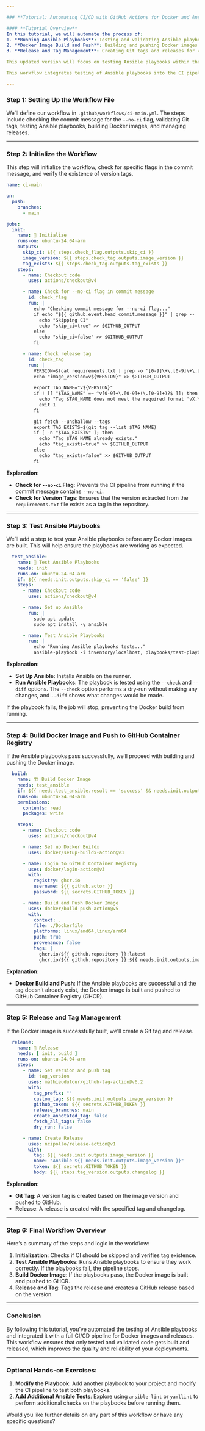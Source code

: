 ```yaml
---

### **Tutorial: Automating CI/CD with GitHub Actions for Docker and Ansible Playbooks**

#### **Tutorial Overview**
In this tutorial, we will automate the process of:
1. **Running Ansible Playbooks**: Testing and validating Ansible playbooks during the CI process.
2. **Docker Image Build and Push**: Building and pushing Docker images to GitHub Container Registry (GHCR).
3. **Release and Tag Management**: Creating Git tags and releases for versioning.

This updated version will focus on testing Ansible playbooks within the CI/CD pipeline, in addition to building Docker images and managing releases.

This workflow integrates testing of Ansible playbooks into the CI pipeline using GitHub Actions. If the playbooks pass, the Docker image will be built and tagged. If the playbooks fail, the pipeline will stop, preventing any Docker builds or releases.

---
```


### **Step 1: Setting Up the Workflow File**

We’ll define our workflow in `.github/workflows/ci-main.yml`. The steps include checking the commit message for the `--no-ci` flag, validating Git tags, testing Ansible playbooks, building Docker images, and managing releases.

---

### **Step 2: Initialize the Workflow**

This step will initialize the workflow, check for specific flags in the commit message, and verify the existence of version tags.

```yaml
name: ci-main

on:
  push:
    branches:
      - main

jobs:
  init:
    name: 🧐 Initialize
    runs-on: ubuntu-24.04-arm
    outputs:
      skip_ci: ${{ steps.check_flag.outputs.skip_ci }}
      image_version: ${{ steps.check_tag.outputs.image_version }}
      tag_exists: ${{ steps.check_tag.outputs.tag_exists }}
    steps:
      - name: Checkout code
        uses: actions/checkout@v4

      - name: Check for --no-ci flag in commit message
        id: check_flag
        run: |
          echo "Checking commit message for --no-ci flag..."
          if echo "${{ github.event.head_commit.message }}" | grep -- '--no-ci'; then
            echo "Skipping CI"
            echo "skip_ci=true" >> $GITHUB_OUTPUT
          else
            echo "skip_ci=false" >> $GITHUB_OUTPUT
          fi

      - name: Check release tag
        id: check_tag
        run: |
          VERSION=$(cat requirements.txt | grep -o '[0-9]\+\.[0-9]\+\.[0-9]\+')
          echo "image_version=v${VERSION}" >> $GITHUB_OUTPUT
      
          export TAG_NAME="v${VERSION}"
          if ! [[ "$TAG_NAME" =~ ^v[0-9]+\.[0-9]+(\.[0-9]+)?$ ]]; then
            echo "Tag $TAG_NAME does not meet the required format 'vX.Y.Z'."
            exit 1
          fi

          git fetch --unshallow --tags
          export TAG_EXISTS=$(git tag --list $TAG_NAME)
          if [ -n "$TAG_EXISTS" ]; then
            echo "Tag $TAG_NAME already exists."
            echo "tag_exists=true" >> $GITHUB_OUTPUT
          else
            echo "tag_exists=false" >> $GITHUB_OUTPUT
          fi
```

**Explanation:**
- **Check for `--no-ci` Flag**: Prevents the CI pipeline from running if the commit message contains `--no-ci`.
- **Check for Version Tags**: Ensures that the version extracted from the `requirements.txt` file exists as a tag in the repository.

---

### **Step 3: Test Ansible Playbooks**

We’ll add a step to test your Ansible playbooks before any Docker images are built. This will help ensure the playbooks are working as expected.

```yaml
  test_ansible:
    name: 🧪 Test Ansible Playbooks
    needs: init
    runs-on: ubuntu-24.04-arm
    if: ${{ needs.init.outputs.skip_ci == 'false' }}
    steps:
      - name: Checkout code
        uses: actions/checkout@v4

      - name: Set up Ansible
        run: |
          sudo apt update
          sudo apt install -y ansible

      - name: Test Ansible Playbooks
        run: |
          echo "Running Ansible playbooks tests..."
          ansible-playbook -i inventory/localhost, playbooks/test-playbook.yml --check --diff
```

**Explanation:**
- **Set Up Ansible**: Installs Ansible on the runner.
- **Run Ansible Playbooks**: The playbook is tested using the `--check` and `--diff` options. The `--check` option performs a dry-run without making any changes, and `--diff` shows what changes would be made.

If the playbook fails, the job will stop, preventing the Docker build from running.

---

### **Step 4: Build Docker Image and Push to GitHub Container Registry**

If the Ansible playbooks pass successfully, we’ll proceed with building and pushing the Docker image.

```yaml
  build:
    name: 🏗️ Build Docker Image
    needs: test_ansible
    if: ${{ needs.test_ansible.result == 'success' && needs.init.outputs.skip_ci == 'false' && needs.init.outputs.tag_exists == 'false' }}
    runs-on: ubuntu-24.04-arm
    permissions:
      contents: read
      packages: write

    steps:
      - name: Checkout code
        uses: actions/checkout@v4

      - name: Set up Docker Buildx
        uses: docker/setup-buildx-action@v3

      - name: Login to GitHub Container Registry
        uses: docker/login-action@v3
        with:
          registry: ghcr.io
          username: ${{ github.actor }}
          password: ${{ secrets.GITHUB_TOKEN }}

      - name: Build and Push Docker Image
        uses: docker/build-push-action@v5
        with:
          context: .
          file: ./Dockerfile
          platforms: linux/amd64,linux/arm64
          push: true
          provenance: false
          tags: |
            ghcr.io/${{ github.repository }}:latest
            ghcr.io/${{ github.repository }}:${{ needs.init.outputs.image_version }}
```

**Explanation:**
- **Docker Build and Push**: If the Ansible playbooks are successful and the tag doesn’t already exist, the Docker image is built and pushed to GitHub Container Registry (GHCR).

---

### **Step 5: Release and Tag Management**

If the Docker image is successfully built, we’ll create a Git tag and release.

```yaml
  release:
    name: 🚀 Release
    needs: [ init, build ]
    runs-on: ubuntu-24.04-arm
    steps:
      - name: Set version and push tag
        id: tag_version
        uses: mathieudutour/github-tag-action@v6.2
        with:
          tag_prefix: ""
          custom_tag: ${{ needs.init.outputs.image_version }}
          github_token: ${{ secrets.GITHUB_TOKEN }}
          release_branches: main
          create_annotated_tag: false
          fetch_all_tags: false
          dry_run: false

      - name: Create Release
        uses: ncipollo/release-action@v1
        with:
          tag: ${{ needs.init.outputs.image_version }}
          name: "Ansible ${{ needs.init.outputs.image_version }}"
          token: ${{ secrets.GITHUB_TOKEN }}
          body: ${{ steps.tag_version.outputs.changelog }}
```

**Explanation:**
- **Git Tag**: A version tag is created based on the image version and pushed to GitHub.
- **Release**: A release is created with the specified tag and changelog.

---

### **Step 6: Final Workflow Overview**

Here’s a summary of the steps and logic in the workflow:

1. **Initialization**: Checks if CI should be skipped and verifies tag existence.
2. **Test Ansible Playbooks**: Runs Ansible playbooks to ensure they work correctly. If the playbooks fail, the pipeline stops.
3. **Build Docker Image**: If the playbooks pass, the Docker image is built and pushed to GHCR.
4. **Release and Tag**: Tags the release and creates a GitHub release based on the version.

---

### **Conclusion**

By following this tutorial, you’ve automated the testing of Ansible playbooks and integrated it with a full CI/CD pipeline for Docker images and releases. This workflow ensures that only tested and validated code gets built and released, which improves the quality and reliability of your deployments.

---

### **Optional Hands-on Exercises**:
1. **Modify the Playbook**: Add another playbook to your project and modify the CI pipeline to test both playbooks.
2. **Add Additional Ansible Tests**: Explore using `ansible-lint` or `yamllint` to perform additional checks on the playbooks before running them.

Would you like further details on any part of this workflow or have any specific questions?

